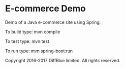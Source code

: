 # E-commerce Demo

Demo of a Java e-commerce site using Spring. 

To build type:
  mvn compile

To test type:
  mvn test

To run type:
  mvn spring-boot:run

Copyright 2016-2017 DiffBlue limited. All rights reserved.

